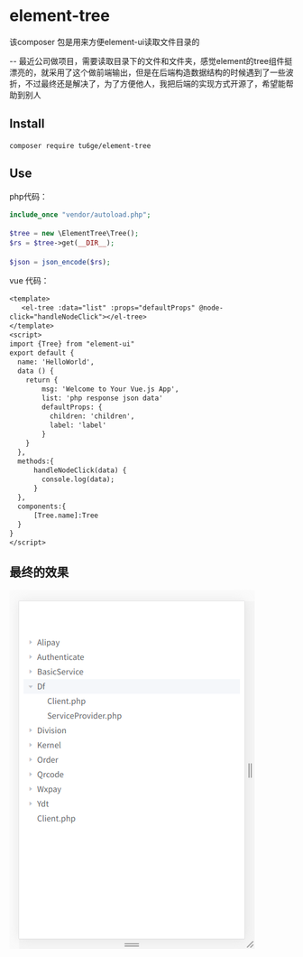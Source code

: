 # element-tree

该composer 包是用来方便element-ui读取文件目录的

-- 最近公司做项目，需要读取目录下的文件和文件夹，感觉element的tree组件挺漂亮的，就采用了这个做前端输出，但是在后端构造数据结构的时候遇到了一些波折，不过最终还是解决了，为了方便他人，我把后端的实现方式开源了，希望能帮助到别人

## Install

```
composer require tu6ge/element-tree
```

## Use

php代码：
```php
include_once "vendor/autoload.php";

$tree = new \ElementTree\Tree();
$rs = $tree->get(__DIR__);

$json = json_encode($rs);

```
vue 代码：
```vue
<template>
   <el-tree :data="list" :props="defaultProps" @node-click="handleNodeClick"></el-tree>
</template>
<script>
import {Tree} from "element-ui"
export default {
  name: 'HelloWorld',
  data () {
    return {
        msg: 'Welcome to Your Vue.js App',
        list: 'php response json data'
        defaultProps: {
          children: 'children',
          label: 'label'
        }
    }
  },
  methods:{
      handleNodeClick(data) {
        console.log(data);
      }
  },
  components:{
      [Tree.name]:Tree
  }
}
</script>

```

## 最终的效果
![img](img/preview.png)


